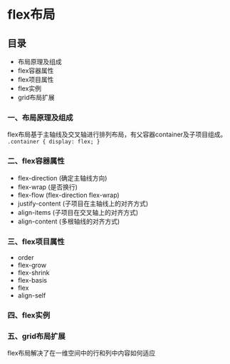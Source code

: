 # flex布局

## 目录
* 布局原理及组成
* flex容器属性
* flex项目属性
* flex实例
* grid布局扩展

### 一、布局原理及组成

flex布局基于主轴线及交叉轴进行排列布局，有父容器container及子项目组成。
``
.container {
    display: flex;
}
``

### 二、flex容器属性
* flex-direction&nbsp;(确定主轴线方向)
* flex-wrap             (是否换行)
* flex-flow             (flex-direction flex-wrap)
* justify-content       (子项目在主轴线上的对齐方式)
* align-items           (子项目在交叉轴上的对齐方式)
* align-content         (多根轴线的对齐方式)

### 三、flex项目属性
* order
* flex-grow
* flex-shrink
* flex-basis
* flex
* align-self

### 四、flex实例

### 五、grid布局扩展
flex布局解决了在一维空间中的行和列中内容如何适应



